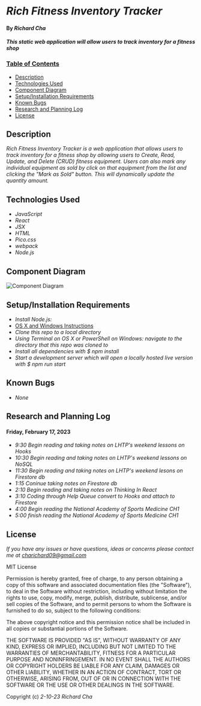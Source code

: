 # _Rich Fitness Inventory Tracker_

#### By _**Richard Cha**_

#### _This static web application will allow users to track inventory for a fitness shop_

### <u>Table of Contents</u>
* <a href="#Description">Description</a>
* <a href="#Technologies-Used">Technologies Used</a>
* <a href="#Component-Diagram">Component Diagram</a>
* <a href="#Setup/Installation-Requirements">Setup/Installation Requirements</a>
* <a href="#Known-Bugs">Known Bugs</a>
* <a href="#Research-and-Planning-Log">Research and Planning Log</a>
* <a href="#License">License</a>

## Description

_Rich Fitness Inventory Tracker is a web application that allows users to track inventory for a fitness shop by allowing users to Create, Read, Update, and Delete (CRUD) fitness equipment. Users can also mark any individual equipment as sold by click on that equipment from the list and clicking the "Mark as Sold" button. This will dynamically update the quantity amount._

## Technologies Used

* _JavaScript_
* _React_
* _JSX_
* _HTML_
* _Pico.css_
* _webpack_
* _Node.js_

## Component Diagram
![Component Diagram](./local-business-inventory-tracker.png)

## Setup/Installation Requirements

* _Install Node.js:_
* [OS X and Windows Instructions](https://www.learnhowtoprogram.com/intermediate-javascript/getting-started-with-javascript/installing-node-js)
* _Clone this repo to a local directory_
* _Using Terminal on OS X or PowerShell on Windows: navigate to the directory that this repo was cloned to_
* _Install all dependencies with $ npm install_
* _Start a development server which will open a locally hosted live version with $ npm run start_

## Known Bugs

* _None_

## Research and Planning Log
#### Friday, February 17, 2023
* _9:30 Begin reading and taking notes on LHTP's weekend lessons on Hooks_
* _10:30 Begin reading and taking notes on LHTP's weekend lessons on NoSQL_ 
* _11:30 Begin reading and taking notes on LHTP's weekend lesons on Firestore db_
* _1:15 Coninue taking notes on Firestore db_
* _2:10 Begin reading and taking notes on Thinking In React_
* _3:10 Coding through Help Queue convert to Hooks and attach to Firestore_
* _4:00 Begin reading the National Academy of Sports Medicine CH1_
* _5:00 finish reading the National Academy of Sports Medicine CH1_

## License

_If you have any issues or have questions, ideas or concerns please contact me at [charichard09@gmail.com](mailto:charichard09@gmail.com)_

MIT License

Permission is hereby granted, free of charge, to any person obtaining a copy
of this software and associated documentation files (the "Software"), to deal
in the Software without restriction, including without limitation the rights
to use, copy, modify, merge, publish, distribute, sublicense, and/or sell
copies of the Software, and to permit persons to whom the Software is
furnished to do so, subject to the following conditions:

The above copyright notice and this permission notice shall be included in all
copies or substantial portions of the Software.

THE SOFTWARE IS PROVIDED "AS IS", WITHOUT WARRANTY OF ANY KIND, EXPRESS OR
IMPLIED, INCLUDING BUT NOT LIMITED TO THE WARRANTIES OF MERCHANTABILITY,
FITNESS FOR A PARTICULAR PURPOSE AND NONINFRINGEMENT. IN NO EVENT SHALL THE
AUTHORS OR COPYRIGHT HOLDERS BE LIABLE FOR ANY CLAIM, DAMAGES OR OTHER
LIABILITY, WHETHER IN AN ACTION OF CONTRACT, TORT OR OTHERWISE, ARISING FROM,
OUT OF OR IN CONNECTION WITH THE SOFTWARE OR THE USE OR OTHER DEALINGS IN THE
SOFTWARE.

Copyright (c) _2-10-23_ _Richard Cha_